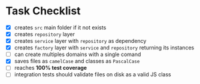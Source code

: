 # Task Checklist

- [x] creates `src` main folder if it not exists
- [x] creates `repository` layer
- [x] creates `service` layer with `repository` as dependency
- [x] creates `factory` layer with `service` and `repository` returning its instances
- [ ] can create multiples domains with a single comand
- [x] saves files as `camelCase` and classes as `PascalCase`
- [ ] reaches **100% test coverage**
- [ ] integration tests should validate files on disk as a valid JS class

